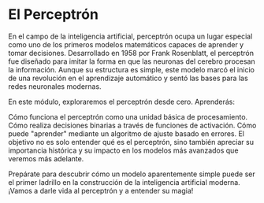 # El Perceptrón

En el campo de la inteligencia artificial, perceptrón ocupa un lugar especial como uno de los primeros modelos matemáticos capaces de aprender y tomar decisiones. Desarrollado en 1958 por Frank Rosenblatt, el perceptrón fue diseñado para imitar la forma en que las neuronas del cerebro procesan la información. Aunque su estructura es simple, este modelo marcó el inicio de una revolución en el aprendizaje automático y sentó las bases para las redes neuronales modernas.

En este módulo, exploraremos el perceptrón desde cero. Aprenderás:

Cómo funciona el perceptrón como una unidad básica de procesamiento.
Cómo realiza decisiones binarias a través de funciones de activación.
Cómo puede "aprender" mediante un algoritmo de ajuste basado en errores.
El objetivo no es solo entender qué es el perceptrón, sino también apreciar su importancia histórica y su impacto en los modelos más avanzados que veremos más adelante.

Prepárate para descubrir cómo un modelo aparentemente simple puede ser el primer ladrillo en la construcción de la inteligencia artificial moderna. ¡Vamos a darle vida al perceptrón y a entender su magia!
